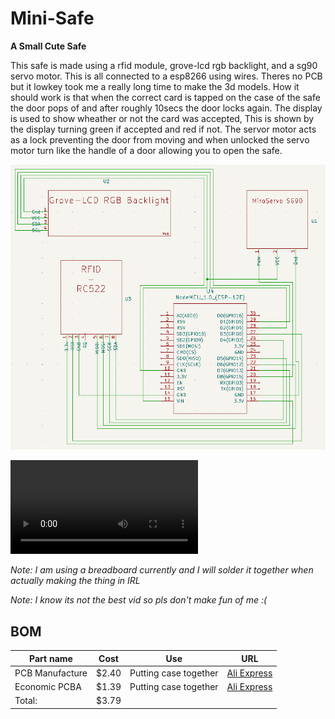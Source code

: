 # Mini-Safe 
**A Small Cute Safe**

This safe is made using a rfid module, grove-lcd rgb backlight, and a sg90 servo motor.
This is all connected to a esp8266 using wires. Theres no PCB but it lowkey took me a really long time to make the 3d models.
How it should work is that when the correct card is tapped on the case of the safe the door pops of and after roughly 10secs the door locks again.
The display is used to show wheather or not the card was accepted, This is shown by the display turning green if accepted and red if not.
The servor motor acts as a lock preventing the door from moving and when unlocked the servo motor turn like the handle of a door allowing you to open the safe.

![Diagram](/Wiring/Diagram.png)

![vid of project](/jounally-things/images/Vid_of_project.mp4)

*Note: I am using a breadboard currently and I will solder it together when actually making the thing in IRL*

*Note: I know its not the best vid so pls don't make fun of me :(*

## BOM

| Part name         | Cost    | Use                   | URL                                         |
| ----------------- | ------- | --------------------- | ------------------------------------------- |
| PCB Manufacture   | $2.40   | Putting case together |  [Ali Express](https://www.aliexpress.com/) |
| Economic PCBA     | $1.39   | Putting case together |  [Ali Express](https://www.aliexpress.com/) |
| Total:            | $3.79   |                       |                                             |